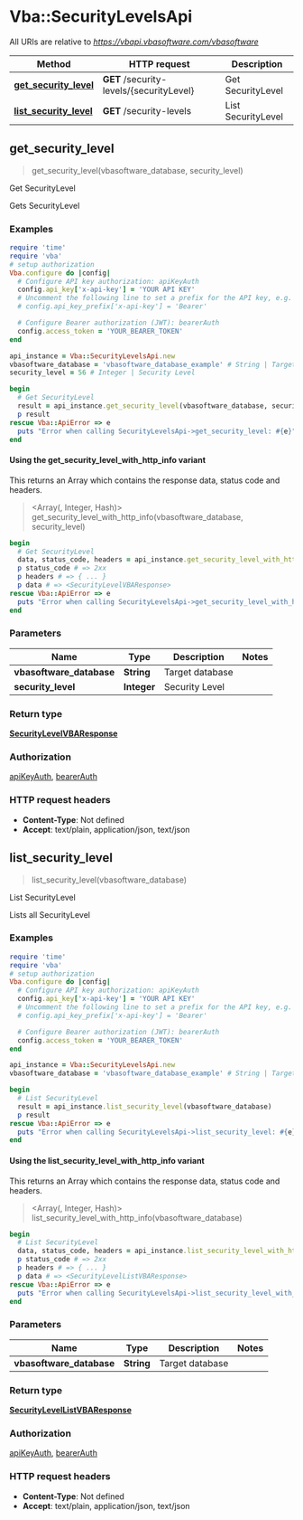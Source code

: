 # Vba::SecurityLevelsApi

All URIs are relative to *https://vbapi.vbasoftware.com/vbasoftware*

| Method | HTTP request | Description |
| ------ | ------------ | ----------- |
| [**get_security_level**](SecurityLevelsApi.md#get_security_level) | **GET** /security-levels/{securityLevel} | Get SecurityLevel |
| [**list_security_level**](SecurityLevelsApi.md#list_security_level) | **GET** /security-levels | List SecurityLevel |


## get_security_level

> <SecurityLevelVBAResponse> get_security_level(vbasoftware_database, security_level)

Get SecurityLevel

Gets SecurityLevel

### Examples

```ruby
require 'time'
require 'vba'
# setup authorization
Vba.configure do |config|
  # Configure API key authorization: apiKeyAuth
  config.api_key['x-api-key'] = 'YOUR API KEY'
  # Uncomment the following line to set a prefix for the API key, e.g. 'Bearer' (defaults to nil)
  # config.api_key_prefix['x-api-key'] = 'Bearer'

  # Configure Bearer authorization (JWT): bearerAuth
  config.access_token = 'YOUR_BEARER_TOKEN'
end

api_instance = Vba::SecurityLevelsApi.new
vbasoftware_database = 'vbasoftware_database_example' # String | Target database
security_level = 56 # Integer | Security Level

begin
  # Get SecurityLevel
  result = api_instance.get_security_level(vbasoftware_database, security_level)
  p result
rescue Vba::ApiError => e
  puts "Error when calling SecurityLevelsApi->get_security_level: #{e}"
end
```

#### Using the get_security_level_with_http_info variant

This returns an Array which contains the response data, status code and headers.

> <Array(<SecurityLevelVBAResponse>, Integer, Hash)> get_security_level_with_http_info(vbasoftware_database, security_level)

```ruby
begin
  # Get SecurityLevel
  data, status_code, headers = api_instance.get_security_level_with_http_info(vbasoftware_database, security_level)
  p status_code # => 2xx
  p headers # => { ... }
  p data # => <SecurityLevelVBAResponse>
rescue Vba::ApiError => e
  puts "Error when calling SecurityLevelsApi->get_security_level_with_http_info: #{e}"
end
```

### Parameters

| Name | Type | Description | Notes |
| ---- | ---- | ----------- | ----- |
| **vbasoftware_database** | **String** | Target database |  |
| **security_level** | **Integer** | Security Level |  |

### Return type

[**SecurityLevelVBAResponse**](SecurityLevelVBAResponse.md)

### Authorization

[apiKeyAuth](../README.md#apiKeyAuth), [bearerAuth](../README.md#bearerAuth)

### HTTP request headers

- **Content-Type**: Not defined
- **Accept**: text/plain, application/json, text/json


## list_security_level

> <SecurityLevelListVBAResponse> list_security_level(vbasoftware_database)

List SecurityLevel

Lists all SecurityLevel 

### Examples

```ruby
require 'time'
require 'vba'
# setup authorization
Vba.configure do |config|
  # Configure API key authorization: apiKeyAuth
  config.api_key['x-api-key'] = 'YOUR API KEY'
  # Uncomment the following line to set a prefix for the API key, e.g. 'Bearer' (defaults to nil)
  # config.api_key_prefix['x-api-key'] = 'Bearer'

  # Configure Bearer authorization (JWT): bearerAuth
  config.access_token = 'YOUR_BEARER_TOKEN'
end

api_instance = Vba::SecurityLevelsApi.new
vbasoftware_database = 'vbasoftware_database_example' # String | Target database

begin
  # List SecurityLevel
  result = api_instance.list_security_level(vbasoftware_database)
  p result
rescue Vba::ApiError => e
  puts "Error when calling SecurityLevelsApi->list_security_level: #{e}"
end
```

#### Using the list_security_level_with_http_info variant

This returns an Array which contains the response data, status code and headers.

> <Array(<SecurityLevelListVBAResponse>, Integer, Hash)> list_security_level_with_http_info(vbasoftware_database)

```ruby
begin
  # List SecurityLevel
  data, status_code, headers = api_instance.list_security_level_with_http_info(vbasoftware_database)
  p status_code # => 2xx
  p headers # => { ... }
  p data # => <SecurityLevelListVBAResponse>
rescue Vba::ApiError => e
  puts "Error when calling SecurityLevelsApi->list_security_level_with_http_info: #{e}"
end
```

### Parameters

| Name | Type | Description | Notes |
| ---- | ---- | ----------- | ----- |
| **vbasoftware_database** | **String** | Target database |  |

### Return type

[**SecurityLevelListVBAResponse**](SecurityLevelListVBAResponse.md)

### Authorization

[apiKeyAuth](../README.md#apiKeyAuth), [bearerAuth](../README.md#bearerAuth)

### HTTP request headers

- **Content-Type**: Not defined
- **Accept**: text/plain, application/json, text/json

